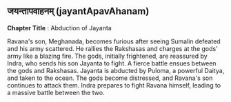 ## जयन्तापवाहनम् (jayantApavAhanam)
**Chapter Title** : Abduction of Jayanta

Ravana's son, Meghanada, becomes furious after seeing Sumalin defeated and his army scattered. He rallies the Rakshasas and charges at the gods' army like a blazing fire. The gods, initially frightened, are reassured by Indra, who sends his son Jayanta to fight. A fierce battle ensues between the gods and Rakshasas. Jayanta is abducted by Puloma, a powerful Daitya, and taken to the ocean. The gods become distressed, and Ravana's son continues to attack them. Indra prepares to fight Ravana himself, leading to a massive battle between the two.